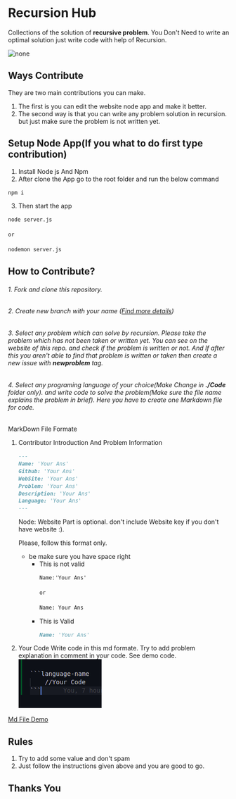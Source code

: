 # Recursion Hub

Collections of the solution of  **recursive problem**. You Don't Need to write an optimal solution just write code with help of Recursion.

<img src="./static/Hacktoberfest2021.png" width=300 height=300 style="margin:0 auto;" alt="none">

## Ways Contribute

They are two main contributions you can make. 
1. The first is you can edit the website node app and make it better.  
2. The second way is that you can write any problem solution in recursion. but just make sure the problem is not written yet.


## Setup Node App(If you what to do first type contribution)

1. Install Node js And Npm
2. After clone the App go to the root folder and run the below command
```bash
npm i
```
3. Then start the app
```bash
node server.js

or 

nodemon server.js
```

## How to Contribute?

###### 1. Fork and clone this repository.

###### 2. Create new branch with your name ([Find more details](https://github.com/firstcontributions/first-contributions))

###### 3. Select any problem which can solve by recursion. Please take the problem which has not been taken or written yet. You can see on the website of this repo. and check if the problem is written or not. And If after this you aren't able to find that problem is written or taken then create a new issue with **newproblem** tag.

###### 4. Select any programing language of your choice(Make Change in ***./Code*** folder only). and write code to solve the problem(Make sure the file name explains the problem in brief). Here you have to create one Markdown file for code.
MarkDown File Formate
1. Contributor Introduction And Problem Information
    ```md
    ---
    Name: 'Your Ans'  
    Github: 'Your Ans'  
    WebSite: 'Your Ans'  
    Problem: 'Your Ans'  
    Description: 'Your Ans'  
    Language: 'Your Ans' 
    ---
    ```
    Node: Website Part is optional. don't include Website key if you don't have website :).

    Please, follow this format only.

    * be make sure you have space right
        * This is not valid
            ```md
            Name:'Your Ans'

            or 

            Name: Your Ans   
            ```
       * This is Valid
            ```md
            Name: 'Your Ans'  
            ```
2. Your Code
    Write code in this md formate. Try to add problem explanation in comment in your code. See demo code.
    <br>
    <img src="/static/code.png">


[Md File Demo](./Code/FibonacciNumber.md)

<!-- 
# List

- [x] [NthFibonacciNumber](./Code/FibonacciNumber.java)
- [x] [Factorial](./Code/Factorial.java)
- [x] [StringCreation](./Code/StringCreation.cpp)
- [x] [GCD_LCM](./Code/GCD_LCM.java)
- [x] [CheckPalindrome](./Code/Palindrome.java) -->

## Rules

1. Try to add some value and don't spam
2. Just follow the instructions given above and you are good to go.

## Thanks You
